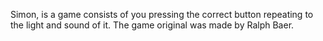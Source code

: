 Simon, is a game consists of you pressing the correct button repeating to the light and sound of it. The game original was made by Ralph Baer. 

